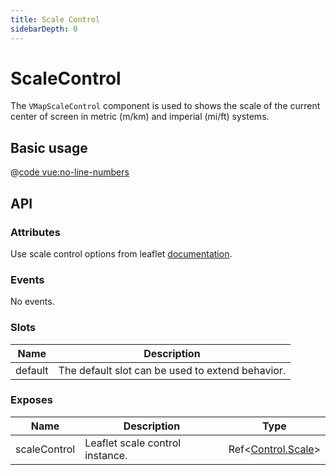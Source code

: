 ```yaml
---
title: Scale Control
sidebarDepth: 0
---
```


# ScaleControl

The `VMapScaleControl` component is used to shows the scale of the current center of screen in metric (m/km) and imperial (mi/ft) systems.

## Basic usage

<ClientOnly>
  <Demo url="/control/basic-scale-control" >
  
  @[code vue:no-line-numbers](@playground/control/basic-scale-control.vue)
  
  </Demo>
</ClientOnly>

## API

### Attributes

Use scale control options from leaflet [documentation](https://leafletjs.com/reference.html#control-scale).

### Events

No events.

### Slots

| Name    | Description                                      |
| ------- | ------------------------------------------------ |
| default | The default slot can be used to extend behavior. |

### Exposes

| Name         | Description                     | Type                                                      |
| ------------ | ------------------------------- | --------------------------------------------------------- |
| scaleControl | Leaflet scale control instance. | Ref<[Control.Scale](/components/types.html#control-scale)> |
